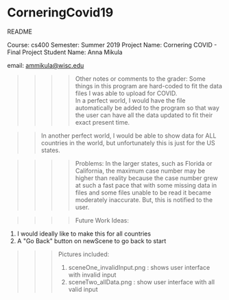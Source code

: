 # CorneringCovid19
README

Course: cs400
Semester: Summer 2019
Project Name: Cornering COVID - Final Project
Student Name: Anna Mikula 

email: ammikula@wisc.edu

>>>> Other notes or comments to the grader:
    Some things in this program are hard-coded to fit the data files I was able to upload for COVID.  
In a perfect world, I would have the file automatically be added to the program so that way
the user can have all the data updated to fit their exact present time. 

>>  In another perfect world, I would be able to show data for ALL countries in the world,
but unfortunately this is just for the US states.

>>>> Problems:
    In the larger states, such as Florida or California, the maximum case number may be higher
than reality because the case number grew at such a fast pace that with some missing data in files
and some files unable to be read it became moderately inaccurate. But, this is notified to the user.

>>>> Future Work Ideas:
1. I would ideally like to make this for all countries
2. A "Go Back" button on newScene to go back to start

>>> Pictures included: 
>>> 1. sceneOne_invalidInput.png : shows user interface with invalid input
>>> 2. sceneTwo_allData.png : show user interface with all valid input
